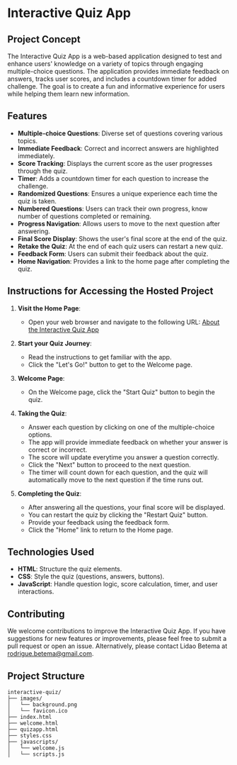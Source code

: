 # Interactive Quiz App

## Project Concept

The Interactive Quiz App is a web-based application designed to test and enhance users' knowledge on a variety of topics through engaging multiple-choice questions. The application provides immediate feedback on answers, tracks user scores, and includes a countdown timer for added challenge. The goal is to create a fun and informative experience for users while helping them learn new information.

## Features

- **Multiple-choice Questions**: Diverse set of questions covering various topics.
- **Immediate Feedback**: Correct and incorrect answers are highlighted immediately.
- **Score Tracking**: Displays the current score as the user progresses through the quiz.
- **Timer**: Adds a countdown timer for each question to increase the challenge.
- **Randomized Questions**: Ensures a unique experience each time the quiz is taken.
- **Numbered Questions**: Users can track their own progress, know number of questions completed or remaining.
- **Progress Navigation**: Allows users to move to the next question after answering.
- **Final Score Display**: Shows the user's final score at the end of the quiz.
- **Retake the Quiz**: At the end of each quiz users can restart a new quiz.
- **Feedback Form**: Users can submit their feedback about the quiz.
- **Home Navigation**: Provides a link to the home page after completing the quiz.

## Instructions for Accessing the Hosted Project

1. **Visit the Home Page**:
    - Open your web browser and navigate to the following URL:
    [About the Interactive Quiz App](https://url/index.html)

2. **Start your Quiz Journey**:
    - Read the instructions to get familiar with the app.
    - Click the "Let's Go!" button to get to the Welcome page.

3. **Welcome Page**:
    - On the Welcome page, click the "Start Quiz" button to begin the quiz.

4. **Taking the Quiz**:
    - Answer each question by clicking on one of the multiple-choice options.
    - The app will provide immediate feedback on whether your answer is correct or incorrect.
    - The score will update everytime you answer a question correctly.
    - Click the "Next" button to proceed to the next question.
    - The timer will count down for each question, and the quiz will automatically move to the next question if the time runs out.

5. **Completing the Quiz**:
    - After answering all the questions, your final score will be displayed.
    - You can restart the quiz by clicking the "Restart Quiz" button.
    - Provide your feedback using the feedback form.
    - Click the "Home" link to return to the Home page.

## Technologies Used

- **HTML**: Structure the quiz elements.
- **CSS**: Style the quiz (questions, answers, buttons).
- **JavaScript**: Handle question logic, score calculation, timer, and user interactions.

## Contributing

We welcome contributions to improve the Interactive Quiz App. If you have suggestions for new features or improvements, please feel free to submit a pull request or open an issue.
Alternatively, please contact Lidao Betema at rodrigue.betema@gmail.com.

## Project Structure
```plaintext
interactive-quiz/
├── images/
│   └── background.png
│   └── favicon.ico
├── index.html
├── welcome.html
├── quizapp.html
├── styles.css
├── javascripts/
│   └── welcome.js
│   └── scripts.js